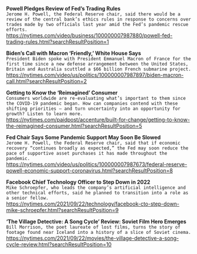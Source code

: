 **Powell Pledges Review of Fed’s Trading Rules**\
`Jerome H. Powell, the Federal Reserve chair, said there would be a review of the central bank’s ethics rules in response to concerns over trades made by two officials last year amid the Fed’s pandemic rescue efforts.`\
https://nytimes.com/video/business/100000007987880/powell-fed-trading-rules.html?searchResultPosition=1

**Biden’s Call with Macron ‘Friendly,’ White House Says**\
`President Biden spoke with President Emmanuel Macron of France for the first time since a new defense arrangement between the United States, Britain and Australia scuttled a $66 billion French submarine project.`\
https://nytimes.com/video/us/politics/100000007987897/biden-macron-call.html?searchResultPosition=2

**Getting to Know the ‘Reimagined’ Consumer**\
`Consumers worldwide are re-evaluating what’s important to them since the COVID-19 pandemic began. How can companies contend with these shifting priorities — and turn uncertainty into an opportunity for growth? Listen to learn more.`\
https://nytimes.com/paidpost/accenture/built-for-change/getting-to-know-the-reimagined-consumer.html?searchResultPosition=5

**Fed Chair Says Some Pandemic Support May Soon Be Slowed**\
`Jerome H. Powell, the Federal Reserve chair, said that if economic recovery “continues broadly as expected,” the Fed may soon reduce the pace of supportive asset purchases it has made throughout the pandemic.`\
https://nytimes.com/video/us/politics/100000007987673/federal-reserve-powell-economic-support-coronavirus.html?searchResultPosition=8

**Facebook Chief Technology Officer to Step Down in 2022**\
`Mike Schroepfer, who leads the company’s artificial intelligence and other technical efforts, said he planned to transition into a role as a senior fellow.`\
https://nytimes.com/2021/09/22/technology/facebook-cto-step-down-mike-schroepfer.html?searchResultPosition=9

**‘The Village Detective: A Song Cycle’ Review: Soviet Film Hero Emerges**\
`Bill Morrison, the poet laureate of lost films, turns the story of footage found near Iceland into a history of a slice of Soviet cinema.`\
https://nytimes.com/2021/09/22/movies/the-village-detective-a-song-cycle-review.html?searchResultPosition=10

